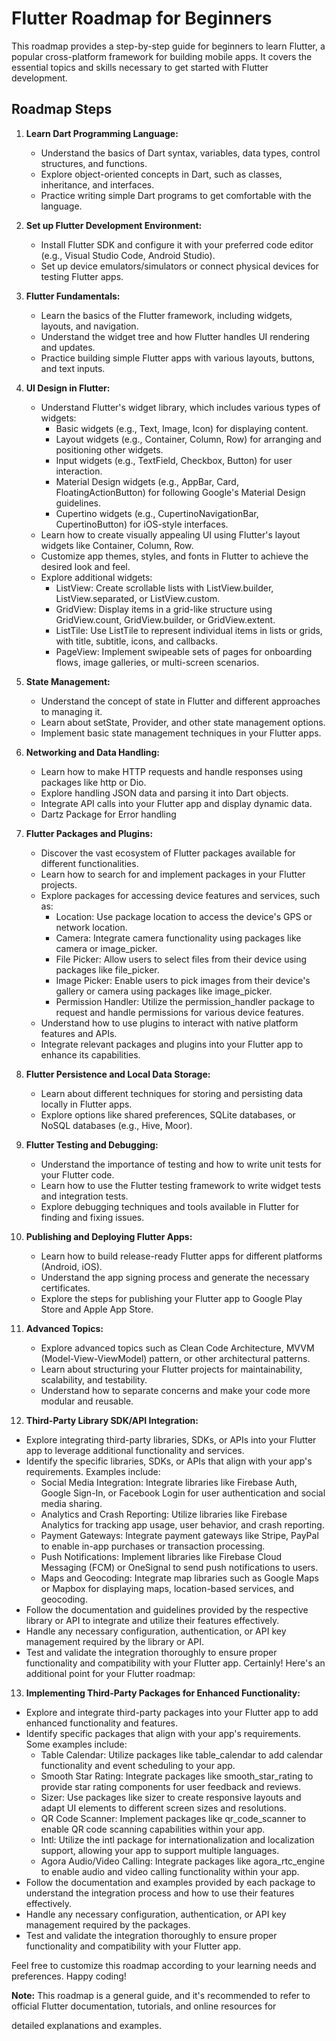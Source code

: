 # Flutter Roadmap for Beginners

This roadmap provides a step-by-step guide for beginners to learn Flutter, a popular cross-platform framework for building mobile apps. It covers the essential topics and skills necessary to get started with Flutter development.

## Roadmap Steps

1. **Learn Dart Programming Language:**
   - Understand the basics of Dart syntax, variables, data types, control structures, and functions.
   - Explore object-oriented concepts in Dart, such as classes, inheritance, and interfaces.
   - Practice writing simple Dart programs to get comfortable with the language.

2. **Set up Flutter Development Environment:**
   - Install Flutter SDK and configure it with your preferred code editor (e.g., Visual Studio Code, Android Studio).
   - Set up device emulators/simulators or connect physical devices for testing Flutter apps.

3. **Flutter Fundamentals:**
   - Learn the basics of the Flutter framework, including widgets, layouts, and navigation.
   - Understand the widget tree and how Flutter handles UI rendering and updates.
   - Practice building simple Flutter apps with various layouts, buttons, and text inputs.

4. **UI Design in Flutter:**
   - Understand Flutter's widget library, which includes various types of widgets:
     - Basic widgets (e.g., Text, Image, Icon) for displaying content.
     - Layout widgets (e.g., Container, Column, Row) for arranging and positioning other widgets.
     - Input widgets (e.g., TextField, Checkbox, Button) for user interaction.
     - Material Design widgets (e.g., AppBar, Card, FloatingActionButton) for following Google's Material Design guidelines.
     - Cupertino widgets (e.g., CupertinoNavigationBar, CupertinoButton) for iOS-style interfaces.
   - Learn how to create visually appealing UI using Flutter's layout widgets like Container, Column, Row.
   - Customize app themes, styles, and fonts in Flutter to achieve the desired look and feel.
   - Explore additional widgets:
     - ListView: Create scrollable lists with ListView.builder, ListView.separated, or ListView.custom.
     - GridView: Display items in a grid-like structure using GridView.count, GridView.builder, or GridView.extent.
     - ListTile: Use ListTile to represent individual items in lists or grids, with title, subtitle, icons, and callbacks.
     - PageView: Implement swipeable sets of pages for onboarding flows, image galleries, or multi-screen scenarios.

5. **State Management:**
   - Understand the concept of state in Flutter and different approaches to managing it.
   - Learn about setState, Provider, and other state management options.
   - Implement basic state management techniques in your Flutter apps.

6. **Networking and Data Handling:**
   - Learn how to make HTTP requests and handle responses using packages like http or Dio.
   - Explore handling JSON data and parsing it into Dart objects.
   - Integrate API calls into your Flutter app and display dynamic data.
   - Dartz Package for Error handling

7. **Flutter Packages and Plugins:**
   - Discover the vast ecosystem of Flutter packages available for different functionalities.
   - Learn how to search for and implement packages in your Flutter projects.
   - Explore packages for accessing device features and services, such as:
     - Location: Use package location to access the device's GPS or network location.
     - Camera: Integrate camera functionality using packages like camera or image_picker.
     - File Picker: Allow users to select files from their device using packages like file_picker.
     - Image Picker: Enable users to pick images from their device's gallery or camera using packages like image_picker.
     - Permission Handler: Utilize the permission_handler package to request and handle permissions for various device features.
   - Understand how to use plugins to interact with native platform features and APIs.
   - Integrate relevant packages and plugins into your Flutter app to enhance its capabilities.

8. **Flutter Persistence and Local Data Storage:**
   - Learn about different techniques for storing and persisting data locally in Flutter apps.
   - Explore options like shared preferences, SQLite databases, or NoSQL databases (e.g., Hive, Moor).

9. **Flutter Testing and Debugging:**
   - Understand the importance of testing and how to write unit tests for your Flutter code.
   - Learn how to use the Flutter testing framework to write widget tests and integration tests.
   - Explore debugging techniques and tools available in Flutter for finding and fixing issues.

10. **Publishing and Deploying Flutter Apps:**
    - Learn how to build release-ready Flutter apps for different platforms (Android, iOS).
    - Understand the app signing process and generate the necessary certificates.
    - Explore the steps for publishing your Flutter app to Google Play Store and Apple App Store.

11. **Advanced Topics:**
    - Explore advanced topics such as Clean Code Architecture, MVVM (Model-View-ViewModel) pattern, or other architectural patterns.
    - Learn about structuring your Flutter projects for maintainability, scalability, and testability.
    - Understand how to separate concerns and make your code more modular and reusable.

12. **Third-Party Library SDK/API Integration:**
   - Explore integrating third-party libraries, SDKs, or APIs into your Flutter app to leverage additional functionality and services.
   - Identify the specific libraries, SDKs, or APIs that align with your app's requirements. Examples include:
     - Social Media Integration: Integrate libraries like Firebase Auth, Google Sign-In, or Facebook Login for user authentication and social media sharing.
     - Analytics and Crash Reporting: Utilize libraries like Firebase Analytics  for tracking app usage, user behavior, and crash reporting.
     - Payment Gateways: Integrate payment gateways like Stripe, PayPal to enable in-app purchases or transaction processing.
     - Push Notifications: Implement libraries like Firebase Cloud Messaging (FCM) or OneSignal to send push notifications to users.
     - Maps and Geocoding: Integrate map libraries such as Google Maps or Mapbox for displaying maps, location-based services, and geocoding.
   - Follow the documentation and guidelines provided by the respective library or API to integrate and utilize their features effectively.
   - Handle any necessary configuration, authentication, or API key management required by the library or API.
   - Test and validate the integration thoroughly to ensure proper functionality and compatibility with your Flutter app.
  Certainly! Here's an additional point for your Flutter roadmap:

13. **Implementing Third-Party Packages for Enhanced Functionality:**
   - Explore and integrate third-party packages into your Flutter app to add enhanced functionality and features.
   - Identify specific packages that align with your app's requirements. Some examples include:
     - Table Calendar: Utilize packages like table_calendar to add calendar functionality and event scheduling to your app.
     - Smooth Star Rating: Integrate packages like smooth_star_rating to provide star rating components for user feedback and reviews.
     - Sizer: Use packages like sizer to create responsive layouts and adapt UI elements to different screen sizes and resolutions.
     - QR Code Scanner: Implement packages like qr_code_scanner to enable QR code scanning capabilities within your app.
     - Intl: Utilize the intl package for internationalization and localization support, allowing your app to support multiple languages.
     - Agora Audio/Video Calling: Integrate packages like agora_rtc_engine to enable audio and video calling functionality within your app.
   - Follow the documentation and examples provided by each package to understand the integration process and how to use their features effectively.
   - Handle any necessary configuration, authentication, or API key management required by the packages.
   - Test and validate the integration thoroughly to ensure proper functionality and compatibility with your Flutter app.


Feel free to customize this roadmap according to your learning needs and preferences. Happy coding!

**Note:** This roadmap is a general guide, and it's recommended to refer to official Flutter documentation, tutorials, and online resources for

 detailed explanations and examples.
